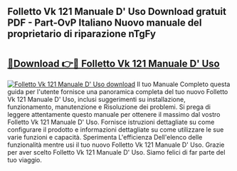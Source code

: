 ## Folletto Vk 121 Manuale D' Uso Download gratuit PDF - Part-OvP Italiano Nuovo manuale del proprietario di riparazione nTgFy

# <h2><a href="http://dfbrmsv.blite.top/?on=Folletto+Vk+121+Manuale+D%27+Uso">🔗Download 👉🔴 Folletto Vk 121 Manuale D' Uso</a></h2>

[![Folletto Vk 121 Manuale D' Uso download](https://i.imgur.com/lujVjoI.png)](http://dfbrmsv.blite.top/?on=Folletto+Vk+121+Manuale+D%27+Uso)
Il tuo Manuale Completo questa guida per l'utente fornisce una panoramica completa del tuo nuovo Folletto Vk 121 Manuale D' Uso, inclusi suggerimenti su installazione, funzionamento, manutenzione e Risoluzione dei problemi. Si prega di leggere attentamente questo manuale per ottenere il massimo dal vostro Folletto Vk 121 Manuale D' Uso. Fornisce istruzioni dettagliate su come configurare il prodotto e informazioni dettagliate su come utilizzare le sue varie funzioni e capacità. Sperimenta L'efficienza Dell'elenco delle funzionalità mentre usi il tuo nuovo Folletto Vk 121 Manuale D' Uso. Grazie per aver scelto Folletto Vk 121 Manuale D' Uso. Siamo felici di far parte del tuo viaggio.
